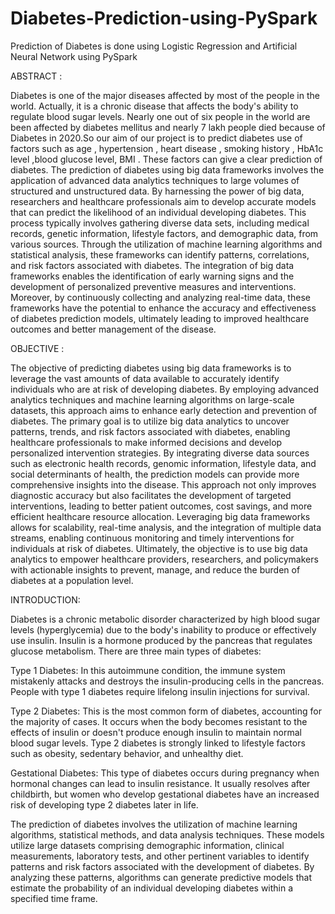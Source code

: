 # Diabetes-Prediction-using-PySpark
Prediction of Diabetes is done using Logistic Regression and Artificial Neural Network using PySpark

ABSTRACT : 

Diabetes is one of the major diseases affected by most of the people in the world. Actually, it is a chronic disease that affects the body's ability to regulate blood sugar levels. Nearly one out of six people in the world are been affected by diabetes mellitus and nearly 7 lakh people died because of Diabetes in 2020.So our aim of our project is to predict diabetes use of factors such as age , hypertension , heart disease , smoking history , HbA1c level ,blood glucose level, BMI . These factors can give a clear prediction of diabetes. The prediction of diabetes using big data frameworks involves the application of advanced data analytics techniques to large volumes of structured and unstructured data. By harnessing the power of big data, researchers and healthcare professionals aim to develop accurate models that can predict the likelihood of an individual developing diabetes. This process typically involves gathering diverse data sets, including medical records, genetic information, lifestyle factors, and demographic data, from various sources. Through the utilization of machine learning algorithms and statistical analysis, these frameworks can identify patterns, correlations, and risk factors associated with diabetes. The integration of big data frameworks enables the identification of early warning signs and the development of personalized preventive measures and interventions. Moreover, by continuously collecting and analyzing real-time data, these frameworks have the potential to enhance the accuracy and effectiveness of diabetes prediction models, ultimately leading to improved healthcare outcomes and better management of the disease.

OBJECTIVE : 

The objective of predicting diabetes using big data frameworks is to leverage the vast amounts of data available to accurately identify individuals who are at risk of developing diabetes. By employing advanced analytics techniques and machine learning algorithms on large-scale datasets, this approach aims to enhance early detection and prevention of diabetes. The primary goal is to utilize big data analytics to uncover patterns, trends, and risk factors associated with diabetes, enabling healthcare professionals to make informed decisions and develop personalized intervention strategies. By integrating diverse data sources such as electronic health records, genomic information, lifestyle data, and social determinants of health, the prediction models can provide more comprehensive insights into the disease. This approach not only improves diagnostic accuracy but also facilitates the development of targeted interventions, leading to better patient outcomes, cost savings, and more efficient healthcare resource allocation. Leveraging big data frameworks allows for scalability, real-time analysis, and the integration of multiple data streams, enabling continuous monitoring and timely interventions for individuals at risk of diabetes. Ultimately, the objective is to use big data analytics to empower healthcare providers, researchers, and policymakers with actionable insights to prevent, manage, and reduce the burden of diabetes at a population level.

INTRODUCTION:

Diabetes is a chronic metabolic disorder characterized by high blood sugar levels (hyperglycemia) due to the body's inability to produce or effectively use insulin. Insulin is a hormone produced by the pancreas that regulates glucose metabolism. There are three main types of diabetes:

Type 1 Diabetes: In this autoimmune condition, the immune system mistakenly attacks and destroys the insulin-producing cells in the pancreas. People with type 1 diabetes require lifelong insulin injections for survival.

Type 2 Diabetes: This is the most common form of diabetes, accounting for the majority of cases. It occurs when the body becomes resistant to the effects of insulin or doesn't produce enough insulin to maintain normal blood sugar levels. Type 2 diabetes is strongly linked to lifestyle factors such as obesity, sedentary behavior, and unhealthy diet.

Gestational Diabetes: This type of diabetes occurs during pregnancy when hormonal changes can lead to insulin resistance. It usually resolves after childbirth, but women who develop gestational diabetes have an increased risk of developing type 2 diabetes later in life.

The prediction of diabetes involves the utilization of machine learning algorithms, statistical methods, and data analysis techniques. These models utilize large datasets comprising demographic information, clinical measurements, laboratory tests, and other pertinent variables to identify patterns and risk factors associated with the development of diabetes. By analyzing these patterns, algorithms can generate predictive models that estimate the probability of an individual developing diabetes within a specified time frame.
